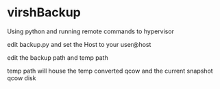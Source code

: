# virshBackup
Using python and running remote commands to hypervisor


edit backup.py and set the Host to your user@host

edit the backup path and temp path

temp path will house the temp converted qcow and the current snapshot qcow disk
